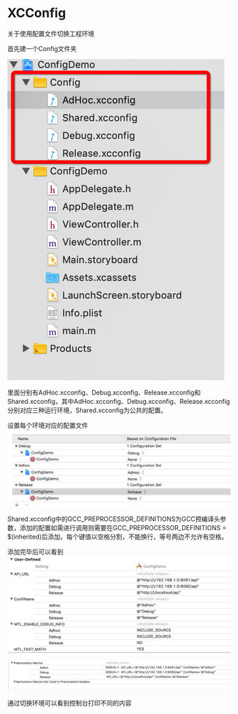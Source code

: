 # XCConfig
关于使用配置文件切换工程环境

首先建一个Config文件夹

![文件夹](https://github.com/HuiYouHua/XCConfig/blob/master/ConfigDemo/4.png "文件夹")

里面分别有AdHoc.xcconfig、Debug.xcconfig、Release.xcconfig和Shared.xcconfig，其中AdHoc.xcconfig、Debug.xcconfig、Release.xcconfig分别对应三种运行环境，Shared.xcconfig为公共的配置。

设置每个环境对应的配置文件
![配置](https://github.com/HuiYouHua/XCConfig/blob/master/ConfigDemo/1.png "配置")



Shared.xcconfig中的GCC_PREPROCESSOR_DEFINITIONS为GCC预编译头参数，添加的配置如需进行调用则需要在GCC_PREPROCESSOR_DEFINITIONS = $(inherited)后添加，每个键值以空格分割，不能换行，等号两边不允许有空格。



添加完毕后可以看到
![配置](https://github.com/HuiYouHua/XCConfig/blob/master/ConfigDemo/2.png "配置")


![配置](https://github.com/HuiYouHua/XCConfig/blob/master/ConfigDemo/3.png "配置")

通过切换环境可以看到控制台打印不同的内容
